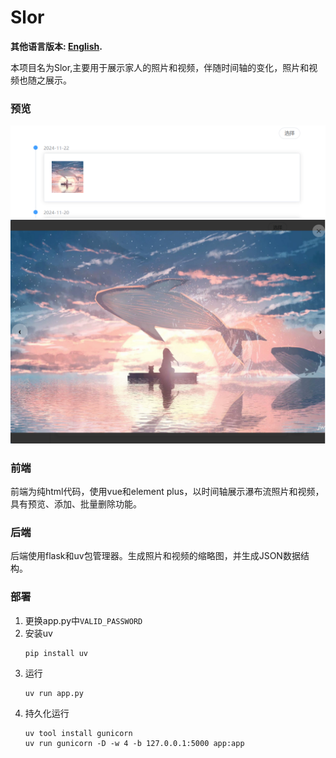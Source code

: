 # Slor

**其他语言版本: [English](README_EN.md).**

本项目名为Slor,主要用于展示家人的照片和视频，伴随时间轴的变化，照片和视频也随之展示。

### 预览

![Preview1](./previews/1.jpg)
![Preview2](./previews/2.jpg)

### 前端
    
前端为纯html代码，使用vue和element plus，以时间轴展示瀑布流照片和视频，具有预览、添加、批量删除功能。

### 后端

后端使用flask和uv包管理器。生成照片和视频的缩略图，并生成JSON数据结构。


### 部署
1. 更换app.py中`VALID_PASSWORD`
1. 安装uv
    ```
    pip install uv
    ```
1. 运行
    ```
    uv run app.py
    ```
1. 持久化运行
    ```
    uv tool install gunicorn
    uv run gunicorn -D -w 4 -b 127.0.0.1:5000 app:app
    ```